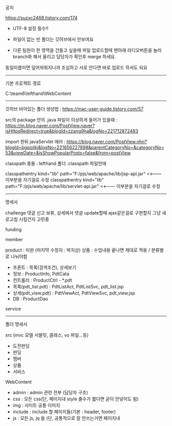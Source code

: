 공지

https://suzxc2468.tistory.com/174

- UTF-8 설정 필수!!

- 파일이 없는 빈 폴더는 깃허브에서 안보여요

- 다른 팀원이 한 영역을 건들고 싶을때 파일 업로드할때 맨아래 라디오버튼을 눌러 branch화 해서 올리고 담당자가 확인후 merge 하세요. 

동일이름이면 덮어씌워지니까 조심하고 서로 안다면 바로 업로드 하셔도 되요

--------------------------------------------------------------------------------------------

기본 프로젝트 경로 

C:\team6\lefthand\WebContent


--------------------------------------------------------------------------------------------


깃허브 비어있는 폴더 생성법 : https://mac-user-guide.tistory.com/57

src의 package 안의 .java 파일이 이상하게 들어가 있을때 : https://m.blog.naver.com/PostView.naver?isHttpsRedirect=true&blogId=zzang9ha&logNo=221712872483

import 한뒤 javaServlet 에러 : https://blog.naver.com/PostView.nhn?blogId=bgpoilkj&logNo=221656227898&parentCategoryNo=&categoryNo=53&viewDate=&isShowPopularPosts=false&from=postView

classpath 충돌 : lefthand 폴더 .classpath 파일안에 

classpathentry kind="lib" path="F:/pjs/web/apache/lib/jsp-api.jar"			    <<--- 이부분을 자기걸로 수정
classpathentry kind="lib" path="F:/pjs/web/apache/lib/servlet-api.jar"   <<--- 이부분을 자기걸로 수정


--------------------------------------------------------------------------------------------



명세서


challenge
 댓글 신고 보류, 상세에서 댓글 update할때 ajax같은걸로 구현할지 그냥 새로고침 시킬건지 고민중


funding


member


product : 미완 (마지막 수정자 : 박지상)
 상품 : 수업내용 끝나면 제대로 적용 / 분류별로 나눠야함
 
 - 프론트 : 목록(검색조건), 상세보기
 - 정보 : ProductInfo, PdtCata
 - 컨트롤러 : ProductCtrl - *.pdt
 - 목록(pdt_list.pdt) : PdtListAct, PdtListSvc, pdt_list.jsp
 - 상세(pdt_view.pdt) : PdtViewAct, PdtViewSvc, pdt_view.jsp
 - DB : ProductDao


service



--------------------------------------------------------------------------------------------


폴더 명세서


src (mvc 모델 서블릿, 클래스, vo 파일...등)
- 도전펀딩
- 펀딩
- 멤버
- 상품
- 서비스



WebContent

- admin : admin 관련 전부 (담당자 구조)
- css : 모든 css(단, 페이지내 style 줄수가 짧다면 굳이 안넣어도 됨)
- img : 사이트 공통 이미지
- include : include 할 페이지들(기본 : header, footer)
- js : 모든 js, jq 들 (단, 공통적으로 잘 안쓰는거면 페이지내 <script>로 해도됨)

 
 
page 
 
 - 도전펀딩 
 - 펀딩 
 - 멤버(마이페이지, 회원가입, 로그인, 장바구니 등.. 담당자 구조 따름) 
 - 상품(가위, 문구 , 주방, etc) 
 - 서비스(고객센터 등... 담당자 구조 따름)

각각의 폴더엔 각각의 페이지에서 주로 사용할 img 폴더가 있고, 도전 펀딩의 경우 유저가 올리는 이미지를 저장할 userimg 폴더가 따로 있음



